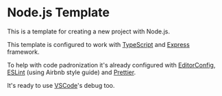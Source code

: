 # Node.js Template

This is a template for creating a new project with Node.js.

This template is configured to work with [TypeScript](https://www.typescriptlang.org/) and [Express](https://expressjs.com/pt-br/) framework.

To help with code padronization it's already configured with [EditorConfig](https://editorconfig.org/), [ESLint](https://eslint.org/) (using Airbnb style guide) and [Prettier](https://prettier.io/).

It's ready to use [VSCode](https://code.visualstudio.com/)'s debug too.
